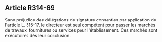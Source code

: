 ## Article R314-69

Sans préjudice des délégations de signature consenties par application de l'article L. 315-17, le directeur est
seul compétent pour passer les marchés de travaux, fournitures ou services pour l'établissement. Ces marchés
sont exécutoires dès leur conclusion.

